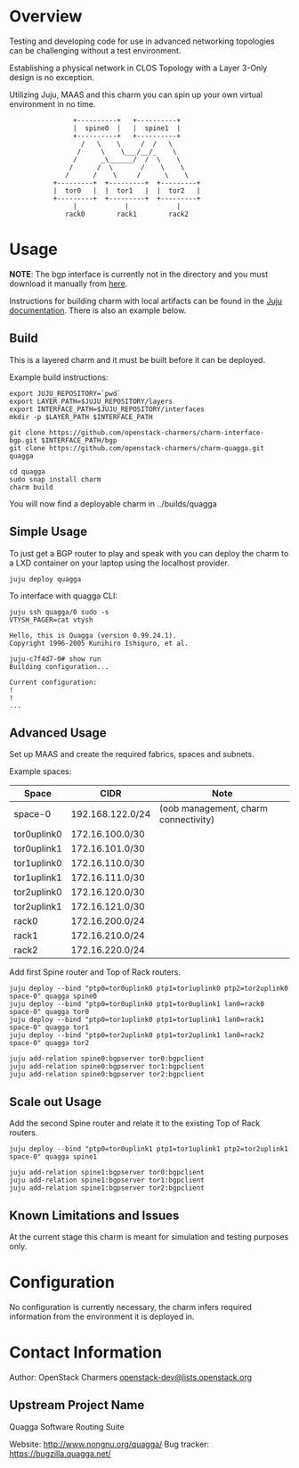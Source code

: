 # Overview
Testing and developing code for use in advanced networking topologies can be
challenging without a test environment.

Establishing a physical network in CLOS Topology with a Layer 3-Only design
is no exception.

Utilizing Juju, MAAS and this charm you can spin up your own virtual
environment in no time.

                    +----------+   +----------+
                    |  spine0  |   |  spine1  |
                    +----------+   +----------+
                      /   \    \     /  /   \
                     /     \    \___/__/_    \
                    /      _\______/  /  \    \
                   /      /  \       /    \    \
                  /      /    \     /      \    \
               +---------+  +---------+  +---------+
               |  tor0   |  |  tor1   |  |  tor2   |
               +---------+  +---------+  +---------+
                    |            |            |
                  rack0        rack1        rack2

# Usage
__NOTE__:
The bgp interface is currently not in the directory and you must download it
manually from [here](https://github.com/openstack-charmers/charm-interface-bgp).

Instructions for building charm with local artifacts can be found in the
[Juju documentation](https://jujucharms.com/docs/devel/developer-layers-interfaces#creating-an-interface-layer). There is also an example below.


## Build
This is a layered charm and it must be built before it can be deployed.

Example build instructions:

    export JUJU_REPOSITORY=`pwd`
    export LAYER_PATH=$JUJU_REPOSITORY/layers
    export INTERFACE_PATH=$JUJU_REPOSITORY/interfaces
    mkdir -p $LAYER_PATH $INTERFACE_PATH
    
    git clone https://github.com/openstack-charmers/charm-interface-bgp.git $INTERFACE_PATH/bgp
    git clone https://github.com/openstack-charmers/charm-quagga.git quagga
    
    cd quagga
    sudo snap install charm
    charm build

You will now find a deployable charm in ../builds/quagga


## Simple Usage
To just get a BGP router to play and speak with you can deploy the charm to a
LXD container on your laptop using the localhost provider.

    juju deploy quagga

To interface with quagga CLI:

    juju ssh quagga/0 sudo -s
    VTYSH_PAGER=cat vtysh
    
    Hello, this is Quagga (version 0.99.24.1).
    Copyright 1996-2005 Kunihiro Ishiguro, et al.
    
    juju-c7f4d7-0# show run
    Building configuration...
    
    Current configuration:
    !
    !
    ...


## Advanced Usage
Set up MAAS and create the required fabrics, spaces and subnets.

Example spaces:

|     Space     |       CIDR       |                 Note                 |
| ------------- | ---------------- | ------------------------------------ |
| space-0       | 192.168.122.0/24 | (oob management, charm connectivity) |
| tor0uplink0   | 172.16.100.0/30  |                                      |
| tor0uplink1   | 172.16.101.0/30  |                                      |
| tor1uplink0   | 172.16.110.0/30  |                                      |
| tor1uplink1   | 172.16.111.0/30  |                                      |
| tor2uplink0   | 172.16.120.0/30  |                                      |
| tor2uplink1   | 172.16.121.0/30  |                                      |
| rack0         | 172.16.200.0/24  |                                      |
| rack1         | 172.16.210.0/24  |                                      |
| rack2         | 172.16.220.0/24  |                                      |


Add first Spine router and Top of Rack routers.

    juju deploy --bind "ptp0=tor0uplink0 ptp1=tor1uplink0 ptp2=tor2uplink0 space-0" quagga spine0
    juju deploy --bind "ptp0=tor0uplink0 ptp1=tor0uplink1 lan0=rack0 space-0" quagga tor0
    juju deploy --bind "ptp0=tor1uplink0 ptp1=tor1uplink1 lan0=rack1 space-0" quagga tor1
    juju deploy --bind "ptp0=tor2uplink0 ptp1=tor2uplink1 lan0=rack2 space-0" quagga tor2

    juju add-relation spine0:bgpserver tor0:bgpclient
    juju add-relation spine0:bgpserver tor1:bgpclient
    juju add-relation spine0:bgpserver tor2:bgpclient


## Scale out Usage
Add the second Spine router and relate it to the existing Top of Rack routers.

    juju deploy --bind "ptp0=tor0uplink1 ptp1=tor1uplink1 ptp2=tor2uplink1 space-0" quagga spine1

    juju add-relation spine1:bgpserver tor0:bgpclient
    juju add-relation spine1:bgpserver tor1:bgpclient
    juju add-relation spine1:bgpserver tor2:bgpclient


## Known Limitations and Issues
At the current stage this charm is meant for simulation and testing purposes only.


# Configuration
No configuration is currently necessary, the charm infers required information from the environment it is deployed in.


# Contact Information
Author: OpenStack Charmers <openstack-dev@lists.openstack.org>


## Upstream Project Name
Quagga Software Routing Suite

Website: http://www.nongnu.org/quagga/
Bug tracker: https://bugzilla.quagga.net/
